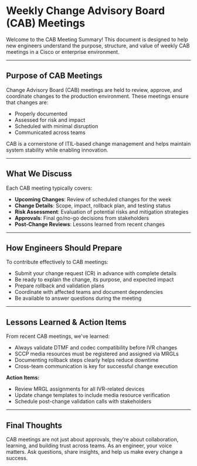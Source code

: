 
# Weekly Change Advisory Board (CAB) Meetings

Welcome to the CAB Meeting Summary! This document is designed to help new engineers understand the purpose, structure, and value of weekly CAB meetings in a Cisco or enterprise environment.

---

## Purpose of CAB Meetings

Change Advisory Board (CAB) meetings are held to review, approve, and coordinate changes to the production environment. These meetings ensure that changes are:
- Properly documented
- Assessed for risk and impact
- Scheduled with minimal disruption
- Communicated across teams

CAB is a cornerstone of ITIL-based change management and helps maintain system stability while enabling innovation.

---

## What We Discuss

Each CAB meeting typically covers:
- **Upcoming Changes**: Review of scheduled changes for the week
- **Change Details**: Scope, impact, rollback plan, and testing status
- **Risk Assessment**: Evaluation of potential risks and mitigation strategies
- **Approvals**: Final go/no-go decisions from stakeholders
- **Post-Change Reviews**: Lessons learned from recent changes

---

## How Engineers Should Prepare

To contribute effectively to CAB meetings:
- Submit your change request (CR) in advance with complete details
- Be ready to explain the change, its purpose, and expected impact
- Prepare rollback and validation plans
- Coordinate with affected teams and document dependencies
- Be available to answer questions during the meeting

---

## Lessons Learned & Action Items

From recent CAB meetings, we've learned:
- Always validate DTMF and codec compatibility before IVR changes
- SCCP media resources must be registered and assigned via MRGLs
- Documenting rollback steps clearly helps reduce downtime
- Cross-team communication is key for successful change execution

**Action Items:**
- Review MRGL assignments for all IVR-related devices
- Update change templates to include media resource verification
- Schedule post-change validation calls with stakeholders

---

## Final Thoughts

CAB meetings are not just about approvals, they’re about collaboration, learning, and building trust across teams. As an engineer, your voice matters. Ask questions, share insights, and help us make every change a success.


